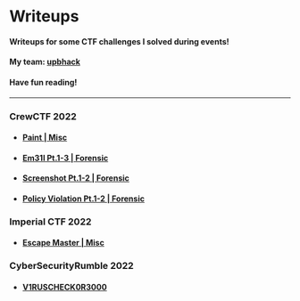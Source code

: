 # Writeups

#### Writeups for some CTF challenges I solved during events!

#### My team: [upbhack](https://ctftime.org/team/57581)

#### Have fun reading!

---

### CrewCTF 2022
- #### [Paint | Misc](CrewCTF%202022/Paint.md)
- #### [Em31l Pt.1-3 | Forensic](CrewCTF%202022/Em31l.md)
- #### [Screenshot Pt.1-2 | Forensic](CrewCTF%202022/Screenshot.md)
- #### [Policy Violation Pt.1-2 | Forensic](CrewCTF%202022/PolicyViolation.md)

### Imperial CTF 2022
- #### [Escape Master | Misc](Imperial%20CTF%202022/escapemaster.md)

### CyberSecurityRumble 2022
- #### [V1RUSCHECK0R3000](CyberSecurityRumble%202022/V1RUSCHECK0R3000.md)